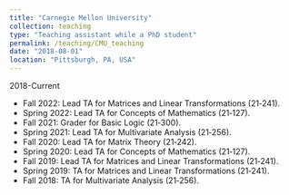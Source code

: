 ```yaml
---
title: "Carnegie Mellon University"
collection: teaching
type: "Teaching assistant while a PhD student"
permalink: /teaching/CMU_teaching
date: "2018-08-01"
location: "Pittsburgh, PA, USA"
---
```


2018-Current

 - Fall 2022:   Lead TA for Matrices and Linear Transformations (21‑241).
 - Spring 2022:   Lead TA for Concepts of Mathematics (21‑127).
 - Fall 2021:   Grader for Basic Logic (21‑300).
 - Spring 2021:   Lead TA for Multivariate Analysis (21‑256).
 - Fall 2020:   Lead TA for Matrix Theory (21‑242).
 - Spring 2020:   Lead TA for Concepts of Mathematics (21‑127).
 - Fall 2019:   Lead TA for Matrices and Linear Transformations (21‑241).
 - Spring 2019:   TA for Matrices and Linear Transformations (21‑241).
 - Fall 2018:   TA for Multivariate Analysis (21‑256).
